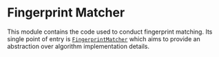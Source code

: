 # Fingerprint Matcher

This module contains the code used to conduct fingerprint matching. Its
single point of entry is
[`FingerprintMatcher`](src/main/java/com/simprints/fingerprint/infra/matcher/FingerprintMatcher.kt)
which aims to provide an abstraction over algorithm implementation
details.
